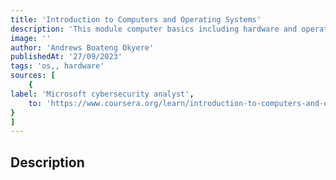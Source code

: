 ```yaml
---
title: 'Introduction to Computers and Operating Systems'
description: 'This module computer basics including hardware and operating systems'
image: ''
author: 'Andrews Boateng Okyere'
publishedAt: '27/09/2023'
tags: 'os,, hardware'
sources: [
    {
label: 'Microsoft cybersecurity analyst',
    to: 'https://www.coursera.org/learn/introduction-to-computers-and-operating-systems-and-security/home/week/1' 
}
]
---
```

## Description

